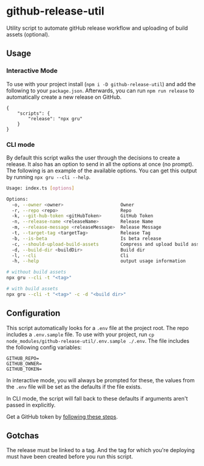 # github-release-util
Utility script to automate gitHub release workflow and uploading of build assets (optional). 

## Usage

### Interactive Mode
To use with your project install (`npm i -D github-release-util`) and add the following to your `package.json`. Afterwards, you can run `npm run release` to automatically create a new release on GitHub.
```
{
    "scripts": {
        "release": "npx gru"
    }
}
```

### CLI mode
By default this script walks the user through the decisions to create a release. It also has an option to send in all the options at once (no prompt). The following is an example of the available options. You can get this output by running `npx gru --cli --help`.

```sh
Usage: index.ts [options]

Options:
  -o, --owner <owner>                     Owner
  -r, --repo <repo>                       Repo
  -k, --git-hub-token <gitHubToken>       GitHub Token
  -n, --release-name <releaseName>        Release Name
  -m, --release-message <releaseMessage>  Release Message
  -t, --target-tag <targetTag>            Release Tag
  -b, --is-beta                           Is beta release
  -c, --should-upload-build-assets        Compress and upload build assets
  -d, --build-dir <buildDir>              Build dir
  -l, --cli                               Cli
  -h, --help                              output usage information

# without build assets
npx gru --cli -t "<tag>"

# with build assets
npx gru --cli -t "<tag>" -c -d "<build dir>"
```

## Configuration
This script automatically looks for a `.env` file at the project root. The repo includes a `.env.sample` file. To use with your project, run `cp node_modules/github-release-util/.env.sample ./.env`. The file includes the following config variables:

```
GITHUB_REPO=
GITHUB_OWNER=
GITHUB_TOKEN=
```

In interactive mode, you will always be prompted for these, the values from the `.env` file will be set as the defaults if the file exists.

In CLI mode, the script will fall back to these defaults if arguments aren't passed in explicitly. 

Get a GitHub token by [following these steps](https://help.github.com/en/articles/creating-a-personal-access-token-for-the-command-line).

## Gotchas
The release must be linked to a tag. And the tag for which you're deploying must have been created before you run this script.